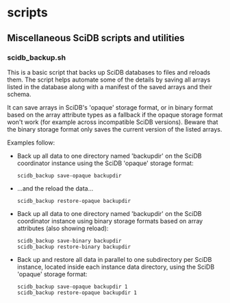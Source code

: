 scripts
=======

## Miscellaneous SciDB scripts and utilities

### scidb_backup.sh

This is a basic script that backs up SciDB databases to files and reloads them.
The script helps automate some of the details by saving all arrays listed in
the database along with a manifest of the saved arrays and their schema.

It can save arrays in SciDB's 'opaque' storage format, or in binary format
based on the array attribute types as a fallback if the opaque storage format
won't work (for example across incompatible SciDB versions). Beware that the
binary storage format only saves the current version of the listed arrays.

Examples follow:

* Back up all data to one directory named 'backupdir' on the SciDB coordinator instance
using the SciDB 'opaque' storage format:

    ```
    scidb_backup save-opaque backupdir
    ```

* ...and the reload the data...

    ```
    scidb_backup restore-opaque backupdir
    ```

* Back up all data to one directory named 'backupdir' on the SciDB coordinator instance
using binary storage formats based on array attributes (also showing reload):

    ```
    scidb_backup save-binary backupdir
    scidb_backup restore-binary backupdir
    ```

* Back up and restore all data in parallel to one subdirectory per SciDB instance, located inside each instance data directory, using the SciDB 'opaque' storage format:

    ```
    scidb_backup save-opaque backupdir 1
    scidb_backup restore-opaque backupdir 1
    ```
